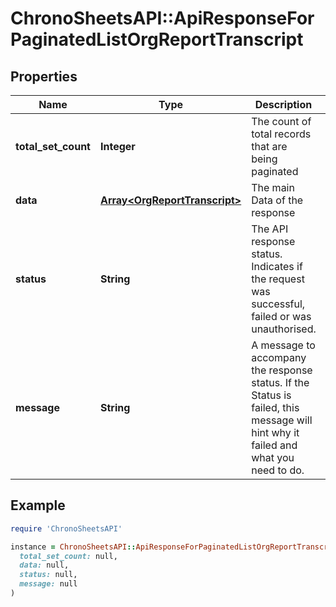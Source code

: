# ChronoSheetsAPI::ApiResponseForPaginatedListOrgReportTranscript

## Properties

| Name | Type | Description | Notes |
| ---- | ---- | ----------- | ----- |
| **total_set_count** | **Integer** | The count of total records that are being paginated | [optional] |
| **data** | [**Array&lt;OrgReportTranscript&gt;**](OrgReportTranscript.md) | The main Data of the response | [optional] |
| **status** | **String** | The API response status. Indicates if the request was successful, failed or was unauthorised. | [optional] |
| **message** | **String** | A message to accompany the response status.  If the Status is failed, this message will hint why it failed and what you need to do. | [optional] |

## Example

```ruby
require 'ChronoSheetsAPI'

instance = ChronoSheetsAPI::ApiResponseForPaginatedListOrgReportTranscript.new(
  total_set_count: null,
  data: null,
  status: null,
  message: null
)
```

